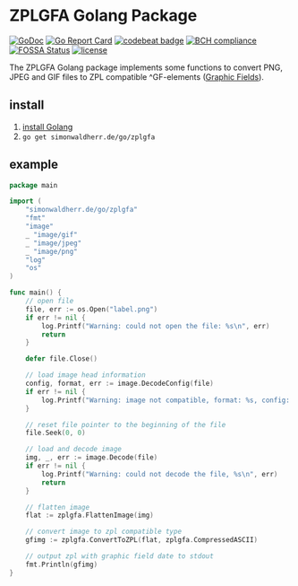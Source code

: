# ZPLGFA Golang Package

[![GoDoc](https://godoc.org/github.com/SimonWaldherr/zplgfa?status.svg)](https://godoc.org/github.com/SimonWaldherr/zplgfa) 
[![Go Report Card](https://goreportcard.com/badge/github.com/SimonWaldherr/zplgfa)](https://goreportcard.com/report/github.com/SimonWaldherr/zplgfa) 
[![codebeat badge](https://codebeat.co/badges/28d795af-6f9b-453a-94c2-4fafb8b5b0d5)](https://codebeat.co/projects/github-com-simonwaldherr-zplgfa-master) 
[![BCH compliance](https://bettercodehub.com/edge/badge/SimonWaldherr/zplgfa?branch=master)](https://bettercodehub.com/results/SimonWaldherr/zplgfa) 
[![FOSSA Status](https://app.fossa.io/api/projects/git%2Bgithub.com%2FSimonWaldherr%2Fzplgfa.svg?type=shield)](https://app.fossa.io/projects/git%2Bgithub.com%2FSimonWaldherr%2Fzplgfa?ref=badge_shield) 
[![license](https://img.shields.io/badge/license-MIT-blue.svg)](https://raw.githubusercontent.com/SimonWaldherr/zplgfa/master/LICENSE) 

The ZPLGFA Golang package implements some functions to convert PNG, JPEG and GIF files to ZPL compatible ^GF-elements ([Graphic Fields](https://www.zebra.com/us/en/support-downloads/knowledge-articles/gf-graphic-field-zpl-command.html)).

## install

1. [install Golang](https://golang.org/doc/install)
1. `go get simonwaldherr.de/go/zplgfa`

## example

```go
package main

import (
    "simonwaldherr.de/go/zplgfa"
    "fmt"
    "image"
    _ "image/gif"
    _ "image/jpeg"
    _ "image/png"
    "log"
    "os"
)

func main() {
    // open file
    file, err := os.Open("label.png")
    if err != nil {
        log.Printf("Warning: could not open the file: %s\n", err)
        return
    }

    defer file.Close()

    // load image head information
    config, format, err := image.DecodeConfig(file)
    if err != nil {
        log.Printf("Warning: image not compatible, format: %s, config: %v, error: %s\n", format, config, err)
    }

    // reset file pointer to the beginning of the file
    file.Seek(0, 0)

    // load and decode image
    img, _, err := image.Decode(file)
    if err != nil {
        log.Printf("Warning: could not decode the file, %s\n", err)
        return
    }

    // flatten image
    flat := zplgfa.FlattenImage(img)

    // convert image to zpl compatible type
    gfimg := zplgfa.ConvertToZPL(flat, zplgfa.CompressedASCII)

    // output zpl with graphic field date to stdout
    fmt.Println(gfimg)
}

```